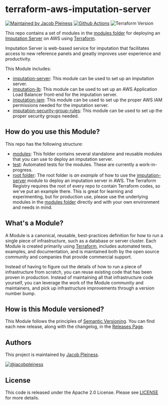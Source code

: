 # terraform-aws-imputation-server

[![Maintained by Jacob Pleiness](https://img.shields.io/badge/maintained%20by-%40jdpleiness-ff69b4)](https://github.com/jdpleiness)
[![Github Actions](https://github.com/jdpleiness/terraform-aws-imputation-server/workflows/Terraform/badge.svg)](https://github.com/jdpleiness/terraform-aws-imputation-server/actions?workflow=Terraform)
![Terraform Version](https://img.shields.io/badge/tf-%3E%3D1.0.0-blue.svg)

This repo contains a set of modules in the [modules folder](https://github.com/jdpleiness/terraform-aws-imputation-server/tree/master/modules) for deploying an [Imputation Server](https://github.com/genepi/imputationserver) on AWS using [Terraform](https://www.terraform.io/).

Imputation Server is web-based service for imputation that facilitates access to new reference panels and greatly improves user experience and productivity. 

This Module includes:
* [imputation-server](https://github.com/jdpleiness/terraform-aws-imputation-server/tree/master/modules/imputation-server): This module can be used to set up an imputation server.
* [imputation-lb](https://github.com/jdpleiness/terraform-aws-imputation-server/tree/master/modules/imputation-lb): This module can be used to set up an AWS Application Load Balancer front-end for the imputation server.
* [imputation-iam](https://github.com/jdpleiness/terraform-aws-imputation-server/tree/master/modules/imputation-iam): This module can be used to set up the proper AWS IAM permissions needed for the imputation server.
* [imputation-security-group-rules](https://github.com/jdpleiness/terraform-aws-imputation-server/tree/master/modules/imputation-security-group-rules): This module can be used to set up the proper security groups needed.

## How do you use this Module?

This repo has the following structure:
* [modules](https://github.com/jdpleiness/terraform-aws-imputation-server/tree/master/modules): This folder contains several standalone and reusable modules that you can use to deploy an imputation server.
* [test](https://github.com/jdpleiness/terraform-aws-imputation-server/tree/master/test): Automated tests for the modules. These are currently a work-in-progress.
* [root folder](https://github.com/jdpleiness/terraform-aws-imputation-server/tree/master): The root folder is *an example* of how to use the [imputation-server](https://github.com/jdpleiness/terraform-aws-imputation-server/tree/master/modules/imputation-server) module to deploy an imputation server in AWS.
  The Terraform Registry requires the root of every repo to contain Terraform codes, so we've put an example there. This is great for learning
  and experimenting, but for production use, please use the underlying modules in the [modules folder](https://github.com/jdpleiness/terraform-aws-imputation-server/tree/master/modules) directly and with your own environment 
  and needs in mind.

## What's a Module?

A Module is a canonical, reusable, best-practices definition for how to run a single piece of infrastructure, such as a database or server cluster. Each Module is created primarily using [Terraform](https://www.terraform.io/), includes automated tests, examples, and documentation, and is maintained both by the open source community and companies that provide commercial support.

Instead of having to figure out the details of how to run a piece of infrastructure from scratch, you can reuse existing code that has been proven in production. Instead of maintaining all that infrastructure code yourself, you can leverage the work of the Module community and maintainers, and pick up infrastructure improvements through a version number bump.

## How is this Module versioned?

This Module follows the principles of [Semantic Versioning](http://semver.org/). You can find each new release, along with the changelog, in the [Releases Page](https://github.com/jdpleiness/terraform-aws-imputation-server/releases).

## Authors

This project is maintained by [Jacob Pleiness](https://github.com/jdpleiness).

[![@jacobpleiness](https://img.shields.io/twitter/follow/jacobpleiness?label=Follow%20%40jacobpleiness%20on%20Twitter&style=social)](https://twitter.com/jacobpleiness)

## License
This code is released under the Apache 2.0 License. Please see [LICENSE](https://github.com/jdpleiness/terraform-aws-imputation-server/tree/master/LICENSE) for more details.
